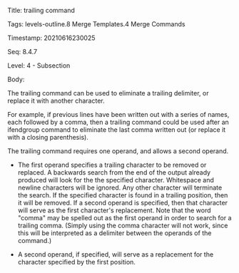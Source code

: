 Title:  trailing command

Tags:   levels-outline.8 Merge Templates.4 Merge Commands

Timestamp: 20210616230025

Seq:    8.4.7

Level:  4 - Subsection

Body: 

The trailing command can be used to eliminate a trailing delimiter, or replace it with another character. 

For example, if previous lines have been written out with a series of names, each followed by a comma, then a trailing command could be used after an ifendgroup command to eliminate the last comma written out (or replace it with a closing parenthesis). 

The trailing command requires one operand, and allows a second operand. 

+ The first operand specifies a trailing character to be removed or replaced. A backwards search from the end of the output already produced will look for the the specified character. Whitespace and newline characters will be ignored. Any other character will terminate the search. If the specified character is found in a trailing position, then it will be removed. If a second operand is specified, then that character will serve as the first character's replacement. Note that the word "comma" may be spelled out as the first operand in order to search for a trailing comma. (Simply using the comma character will not work, since this will be interpreted as a delimiter between the operands of the command.) 

+ A second operand, if specified, will serve as a replacement for the character specified by the first position.
